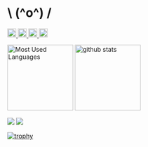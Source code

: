 # \ (^o^) /

<p align="left">
  <a href="https://github.com/5C6F2F">
    <img height="20" src="https://img.shields.io/github/followers/5C6F2F?label=follow&logo=github&style=flat" />
  </a>
  <a href="http://twitter.com/__5C6F2F__">
    <img height="20" src="https://img.shields.io/twitter/follow/__5C6F2F__?label=Twitter&logo=twitter&style=flat" />
  </a>
  <a href="http://qiita.com/5C6F2F">
    <img height="20" src="https://qiita-badge.apiapi.app/s/5C6F2F/posts.svg" />
  </a>
  <//qiita.com/5C6F2F">
    <img height="20" src="https://qiita-badge.apiapi.app/s/5C6F2F/contributions.svg" />
  </a>
</p>
<p>
  <img
    alt="Most Used Languages"
    height="150px"
    src="https://github-readme-stats.vercel.app/api/top-langs/?username=5C6F2F&layout=compact&count_private=true&show_icons=true"
  />
  <img
    alt="github stats"
    height="150px"
    src="https://github-readme-stats.vercel.app/api?username=5C6F2F&count_private=true&show_icons=true&show_icons=true"
  />
</p>
<p>
  <a>
    <img src="http://github-profile-summary-cards.vercel.app/api/cards/repos-per-language?username=5C6F2F" />
  </a>
  <a>
    <img src="http://github-profile-summary-cards.vercel.app/api/cards/most-commit-language?username=5C6F2F" />
  </a>
</p>

[![trophy](https://github-profile-trophy.vercel.app/?username=5C6F2F&row=1&column=8)](https://github.com/ryo-ma/github-profile-trophy)
